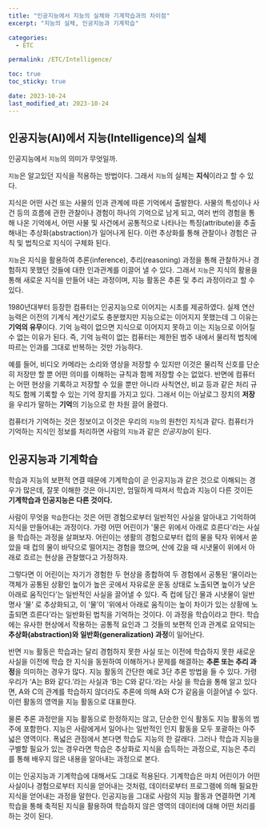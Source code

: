 ```yaml
---
title: "인공지능에서 지능의 실체와 기계학습과의 차이점"
excerpt: "지능의 실체, 인공지능과 기계학습"

categories:
  - ETC

permalink: /ETC/Intelligence/

toc: true
toc_sticky: true

date: 2023-10-24
last_modified_at: 2023-10-24
---
```

## 인공지능(AI)에서 지능(Intelligence)의 실체

인공지능에서 `지능`의 의미가 무엇일까.

`지능`은 알고있던 지식을 적용하는 방법이다. 그래서 `지능`의 실체는 **지식**이라고 할 수 있다.


지식은 어떤 사건 또는 사물의 인과 관계에 따른 기억에서 출발한다. 사물의 특성이나 사건 등의 흐름에 관한 관찰이나 경험이 하나의 기억으로 남게 되고, 여러 번의 경험을 통해 나온 기억에서, 어떤 사물 및 사건에서 공통적으로 나타나는 특징(attribute)을 추출해내는 추상화(abstraction)가 일어나게 된다. 이런 추상화를 통해 관찰이나 경험은 규칙 및 법칙으로 지식이 구체화 된다.


`지능`은 지식을 활용하여 추론(inference), 추리(reasoning) 과정을 통해 관찰하거나 경험하지 못했던 것들에 대한 인과관계를 이끌어 낼 수 있다. 그래서 `지능`은 지식의 활용을 통해 새로운 지식을 만들어 내는 과정이며, 지능 활동은 추론 및 추리 과정이라고 할 수 있다.

1980년대부터 등장한 컴퓨터는 인공지능으로 이어지는 시초를 제공하였다. 실제 연산 능력은 이전의 기계식 계산기로도 충분했지만 지능으로는 이어지지 못했는데 그 이유는 **기억의 유무**이다. 기억 능력이 없으면 지식으로 이어지지 못하고 이는 지능으로 이어질 수 없는 이유가 된다. 즉, 기억 능력이 없는 컴퓨터는 제한된 범주 내에서 물리적 법칙에 따르는 인과를 그대로 반복하는 것만 가능하다.

예를 들어, 비디오 카메라는 소리와 영상을 저장할 수 있지만 이것은 물리적 신호를 단순히 저장만 할 뿐 어떤 의미를 이해하는 규칙과 함께 저장할 수는 없었다. 반면에 컴퓨터는 어떤 현상을 기록하고 저장할 수 있을 뿐만 아니라 사칙연산, 비교 등과 같은 처리 규칙도 함께 기록할 수 있는 기억 장치를 가지고 있다. 그래서 이는 아날로그 장치의 **저장**을 우리가 말하는 **기억**의 기능으로 한 차원 끌어 올렸다.

컴퓨터가 기억하는 것은 정보이고 이것은 우리의 `지능`의 원천인 지식과 같다. 컴퓨터가 기억하는 지식인 정보를 처리하면 사람의 `지능`과 같은 *인공지능*이 된다.

## 인공지능과 기계학습
학습과 지능의 보편적 연결 때문에 기계학습이 곧 인공지능과 같은 것으로 이해되는 경우가 많은데, 잘못 이해한 것은 아니지만, 엄밀하게 따져서 학습과 지능이 다른 것이든 **기계학습과 인공지능은 다른 것이다.**

사람이 무엇을 `학습`한다는 것은 어떤 경험으로부터 일반적인 사실을 알아내고 기억하여 지식을 만들어내는 과정이다. 가령 어떤 어린이가 '물은 위에서 아래로 흐른다'라는 사실을 학습하는 과정을 살펴보자. 어린이는 생활의 경험으로부터 컵의 물을 탁자 위에서 쏟았을 때 컵의 물이 바닥으로 떨어지는 경험을 했으며, 산에 갔을 때 시냇물이 위에서 아래로 흐르는 현상을 관찰했다고 가정하자.

그렇다면 이 어린이는 자기가 경험한 두 현상을 종합하여 두 경험에서 공통된 ‘물이라는 객체가 공통된 상황인 높이가 높은 곳에서 자유로운 운동 상태로 노출되면 높이가 낮은 아래로 움직인다’는 일반적인 사실을 끌어낼 수 있다. 즉 컵에 담긴 물과 시냇물이 일반 명사 ‘물’ 로 추상화되고, 이 ‘물’이 ‘위에서 아래로 움직이는 높이 차이가 있는 상황에 노출되면 흐른다’라는 일반화된 법칙을 기억하는 것이다. 이 과정을 학습이라고 한다. 학습에는 유사한 현상에서 작용하는 공통적 요인과 그 것들의 보편적 인과 관계로 요약되는 **추상화(abstraction)와 일반화(generalization) 과정**이 일어난다.

반면 `지능` 활동은 학습과는 달리 경험하지 못한 사실 또는 이전에 학습하지 못한 새로운 사실을 이전에 학습 한 지식을 동원하여 이해하거나 문제를 해결하는 **추론 또는 추리 과정**을 의미하는 경우가 많다. 지능 활동의 간단한 예로 3단 추론 방법을 들 수 있다. 가령 우리가 ‘A는 B와 같다.’라는 사실과 ‘B는 C와 같다.’라는 사실 을 학습을 통해 알고 있다면, A와 C의 관계를 학습하지 않더라도 추론에 의해 A와 C가 같음을 이끌어낼 수 있다. 이런 활동의 영역을 지능 활동으로 대표한다. 

물론 추론 과정만을 지능 활동으로 한정하지는 않고, 단순한 인식 활동도 지능 활동의 범주에 포함한다. 지능은 사람에게서 일어나는 일반적인 인지 활동을 모두 포괄하는 아주 넓은 영역이다. 폭넓은 관점에서 본다면 학습도 지능의 한 갈래다. 그러나 학습과 지능을 구별할 필요가 있는 경우라면 학습은 추상화로 지식을 습득하는 과정으로, 지능은 추리를 통해 배우지 않은 내용을 알아내는 과정으로 본다.

이는 인공지능과 기계학습에 대해서도 그대로 적용된다. 기계학습은 마치 어린이가 어떤 사실이나 경험으로부터 지식을 얻어내는 것처럼, 데이터로부터 프로그램에 의해 필요한 지식을 얻어내는 과정을 말한다. 인공지능을 그대로 사람의 지능 활동과 연결하면 기계학습을 통해 축적된 지식을 활용하여 학습하지 않은 영역의 데이터에 대해 어떤 처리를 하는 것이 된다. 


